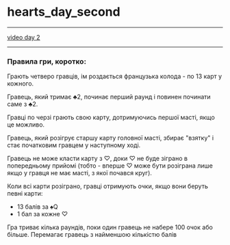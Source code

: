 # hearts_day_second

---

[video day 2](https://youtu.be/P2y_ZfbQX2M)

---


### Правила гри, коротко:

Грають четверо гравців, ім роздається французька колода - по 13 карт у кожного.

Гравець, який тримає ♣2, починає перший раунд і повинен починати саме з ♣2.

Гравці по черзі грають свою карту, дотримуючись першої масті, якщо це можливо.

Гравець, який розігрує старшу карту головної масті, збирає "взятку" і стає початковим гравцем у наступному ході.

Гравець не може класти карту з ♡, доки ♡ не буде зіграно в попередньому прийомі (тобто - вперше ♡ може бути розіграна лише якщо у гравця не має масті, з якої почався круг).

Коли всі карти розіграно, гравці отримують очки, якщо вони беруть певні карти:
- 13 балів за ♠Q
- 1 бал за кожне ♡

Гра триває кілька раундів, поки один гравець не набере 100 очок або більше. Перемагає гравець з найменшою кількістю балів